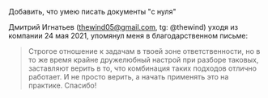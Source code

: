 Добавить, что умею писать документы "с нуля"

Дмитрий Игнатьев (thewind05@gmail.com, tg: @thewind) уходя из компании 24 мая 2021, упомянул меня в благодарственном письме:
  >Строгое отношение к задачам в твоей зоне ответственности, но в то же время крайне дружелюбный настрой при разборе таковых,
  заставляют верить в то, что комбинация таких подходов отлично работает. И не просто верить, а начать применять это на практике. Спасибо!
